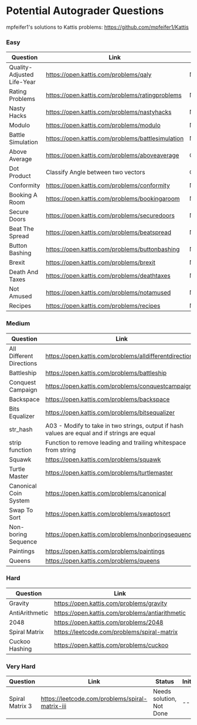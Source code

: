 # Potential Autograder Questions

mpfeifer1's solutions to Kattis problems:
https://github.com/mpfeifer1/Kattis

### Easy
|Question|Link|Status|Initial|
|---|---|---|---|
|Quality-Adjusted Life-Year| https://open.kattis.com/problems/qaly|Not Done|---|
|Rating Problems| https://open.kattis.com/problems/ratingproblems|Not Done|---|
|Nasty Hacks| https://open.kattis.com/problems/nastyhacks|Not Done|---|
|Modulo| https://open.kattis.com/problems/modulo|Not Done|---|
|Battle Simulation|https://open.kattis.com/problems/battlesimulation|Not Done|---|
|Above Average|https://open.kattis.com/problems/aboveaverage|Completed|---|
|Dot Product| Classify Angle between two vectors |Completed|---|
|Conformity|https://open.kattis.com/problems/conformity|Not Done|---|
|Booking A Room| https://open.kattis.com/problems/bookingaroom|Not Done|---|
|Secure Doors|https://open.kattis.com/problems/securedoors|Not Done|---|
|Beat The Spread|https://open.kattis.com/problems/beatspread|Not Done|---|
|Button Bashing|https://open.kattis.com/problems/buttonbashing|Not Done|---|
|Brexit|https://open.kattis.com/problems/brexit|Not Done|---|
|Death And Taxes|https://open.kattis.com/problems/deathtaxes|Not Done|---|
|Not Amused|https://open.kattis.com/problems/notamused|Not Done|---|
|Recipes|https://open.kattis.com/problems/recipes|Not Done|---|

### Medium
|Question|Link|Status|Initial|
|---|---|---|---|
|All Different Directions| https://open.kattis.com/problems/alldifferentdirections|Not Done|---|
|Battleship| https://open.kattis.com/problems/battleship|Not Done|---|
|Conquest Campaign|https://open.kattis.com/problems/conquestcampaign|Not Done|---|
|Backspace| https://open.kattis.com/problems/backspace|Not Done|---|
|Bits Equalizer|https://open.kattis.com/problems/bitsequalizer|Completed|---|
|str_hash|A03 - Modify to take in two strings, output if hash values are equal and if strings are equal|Not Done|---|
|strip function|Function to remove leading and trailing whitespace from string|Not Done|---|
|Squawk|https://open.kattis.com/problems/squawk|Not Done|---|
|Turtle Master|https://open.kattis.com/problems/turtlemaster|Not Done|---|
|Canonical Coin System|https://open.kattis.com/problems/canonical|Not Done|---|
|Swap To Sort|https://open.kattis.com/problems/swaptosort|Not Done|---|
|Non-boring Sequence|https://open.kattis.com/problems/nonboringsequences|Not Done|---|
|Paintings|https://open.kattis.com/problems/paintings|Not Done|---|
|Queens|https://open.kattis.com/problems/queens|Not Done|---|

### Hard
|Question|Link|Status|Initial|
|---|---|---|---|
|Gravity|https://open.kattis.com/problems/gravity|Not Done|---|
|AntiArithmetic|https://open.kattis.com/problems/antiarithmetic|Completed|---|
|2048|https://open.kattis.com/problems/2048|Completed|---|
|Spiral Matrix| https://leetcode.com/problems/spiral-matrix|Completed|---|
|Cuckoo Hashing|https://open.kattis.com/problems/cuckoo|Not Done|---|

### Very Hard
|Question|Link|Status|Initial|
|---|---|---|---|
|Spiral Matrix 3|https://leetcode.com/problems/spiral-matrix-iii|Needs solution, Not Done|---|

